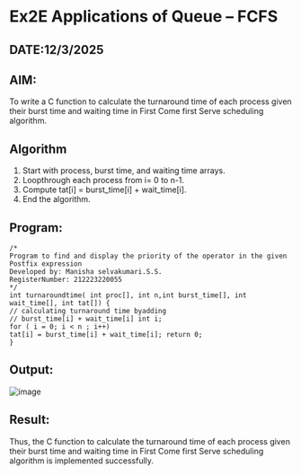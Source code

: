 # Ex2E Applications of Queue – FCFS
## DATE:12/3/2025
## AIM:
To write a C function to calculate the turnaround time of each process given their burst time and waiting time in First Come first Serve scheduling algorithm.
## Algorithm
1.	Start with process, burst time, and waiting time arrays.
2.	Loopthrough each process from i= 0 to n-1.
3.	Compute tat[i] = burst_time[i] + wait_time[i].
4.	End the algorithm.
 

## Program:
```
/*
Program to find and display the priority of the operator in the given Postfix expression
Developed by: Manisha selvakumari.S.S.
RegisterNumber: 212223220055  
*/
int turnaroundtime( int proc[], int n,int burst_time[], int wait_time[], int tat[]) {
// calculating turnaround time byadding
// burst_time[i] + wait_time[i] int i;
for ( i = 0; i < n ; i++)
tat[i] = burst_time[i] + wait_time[i]; return 0;
}

```

## Output:
![image](https://github.com/user-attachments/assets/844beee6-8d1e-4224-b4ee-fb0ca69516dc)



## Result:
Thus, the C function to calculate the turnaround time of each process given their burst time and waiting time in First Come first Serve scheduling algorithm is implemented successfully.
